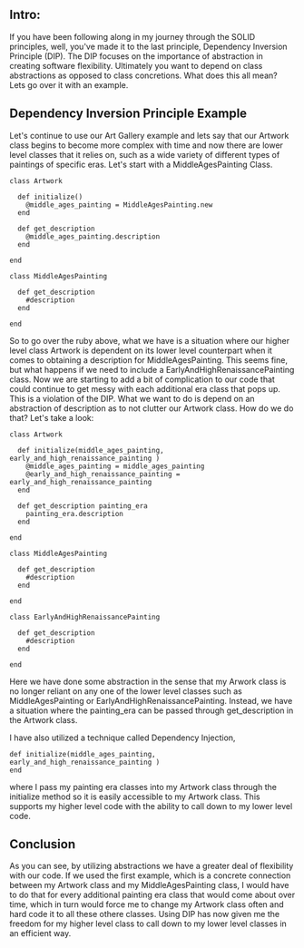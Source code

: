 <h2> Intro: </h2>
If you have been following along in my journey through the SOLID principles, well, you've made it to the last principle, Dependency Inversion Principle (DIP). The DIP focuses on the importance of abstraction in creating software flexibility. Ultimately you want to depend on class abstractions as opposed to class concretions. What does this all mean? Lets go over it with an example.

<h2> Dependency Inversion Principle Example </h2>
Let's continue to use our Art Gallery example and lets say that our Artwork class begins to become more complex with time and now there are lower level classes that it relies on, such as a wide variety of different types of paintings of specific eras. Let's start with a MiddleAgesPainting Class.

    class Artwork

      def initialize()
        @middle_ages_painting = MiddleAgesPainting.new
      end

      def get_description
        @middle_ages_painting.description
      end

    end

    class MiddleAgesPainting

      def get_description
        #description
      end

    end

So to go over the ruby above, what we have is a situation where our higher level class Artwork is dependent on its lower level counterpart when it comes to obtaining a description for MiddleAgesPainting. This seems fine, but what happens if we need to include a EarlyAndHighRenaissancePainting class. Now we are starting to add a bit of complication to our code that could continue to get messy with each additional era class that pops up. This is a violation of the DIP. What we want to do is depend on an abstraction of description as to not clutter our Artwork class. How do we do that? Let's take a look:

    class Artwork

      def initialize(middle_ages_painting, early_and_high_renaissance_painting )
        @middle_ages_painting = middle_ages_painting
        @early_and_high_renaissance_painting = early_and_high_renaissance_painting
      end

      def get_description painting_era
        painting_era.description
      end

    end

    class MiddleAgesPainting

      def get_description
        #description
      end

    end

    class EarlyAndHighRenaissancePainting

      def get_description
        #description
      end

    end

Here we have done some abstraction in the sense that my Arwork class is no longer reliant on any one of the lower level classes such as MiddleAgesPainting or EarlyAndHighRenaissancePainting. Instead, we have a situation where the painting_era can be passed through get_description in the Artwork class.

I have also utilized a technique called Dependency Injection,

    def initialize(middle_ages_painting, early_and_high_renaissance_painting )
    end

where I pass my painting era classes into my Artwork class through the initialize method so it is easily accessible to my Artwork class. This supports my higher level code with the ability to call down to my lower level code.

<h2> Conclusion </h2>
As you can see, by utilizing abstractions we have a greater deal of flexibility with our code. If we used the first example, which is a concrete connection between my Artwork class and my MiddleAgesPainting class, I would have to do that for every additional painting era class that would come about over time, which in turn would force me to change my Artwork class often and hard code it to all these othere classes. Using DIP has now given me the freedom for my higher level class to call down to my lower level classes in an efficient way.
